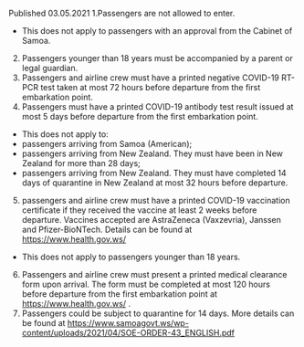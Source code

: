 Published 03.05.2021
1.Passengers are not allowed to enter.
- This does not apply to passengers with an approval from the Cabinet of Samoa.
2. Passengers younger than 18 years must be accompanied by a parent or legal guardian.
3. Passengers and airline crew must have a printed negative COVID-19 RT-PCR test taken at most 72 hours before departure from the first embarkation point.
4. Passengers must have a printed COVID-19 antibody test result issued at most 5 days before departure from the first embarkation point.
- This does not apply to:
- passengers arriving from Samoa (American);
- passengers arriving from New Zealand. They must have been in New Zealand for more than 28 days;
- passengers arriving from New Zealand. They must have completed 14 days of quarantine in New Zealand at most 32 hours before departure.
5. passengers and airline crew must have a printed COVID-19 vaccination certificate if they received the vaccine at least 2 weeks before departure. Vaccines accepted are AstraZeneca (Vaxzevria), Janssen and Pfizer-BioNTech. Details can be found at <a href="https://www.health.gov.ws/">https://www.health.gov.ws/</a>
- This does not apply to passengers younger than 18 years.
6. Passengers and airline crew must present a printed medical clearance form upon arrival. The form must be completed at most 120 hours before departure from the first embarkation point at <a href="https://www.health.gov.ws/">https://www.health.gov.ws/</a> .
7. Passengers could be subject to quarantine for 14 days. More details can be found at <a href="https://www.samoagovt.ws/wp-content/uploads/2021/04/SOE-ORDER-43_ENGLISH.pdf">https://www.samoagovt.ws/wp-content/uploads/2021/04/SOE-ORDER-43_ENGLISH.pdf</a>

